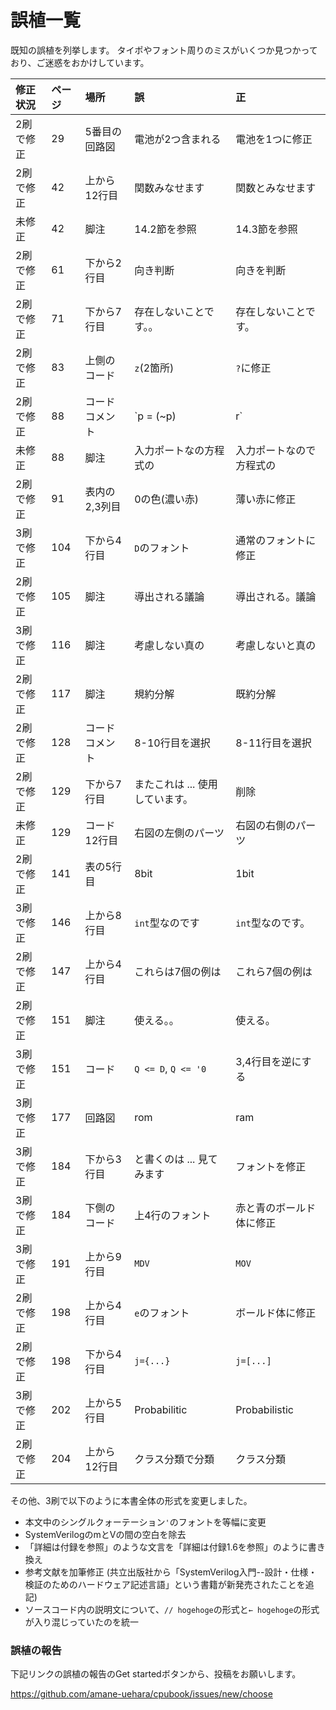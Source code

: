 # 誤植一覧

既知の誤植を列挙します。
タイポやフォント周りのミスがいくつか見つかっており、ご迷惑をおかけしています。

|修正状況 |ページ|場所          |誤  |正  |
|:--------|:-----|:-------------|:---|:---|
|2刷で修正|29    |5番目の回路図 |電池が2つ含まれる|電池を1つに修正|
|2刷で修正|42    |上から12行目  |関数みなせます|関数とみなせます|
|未修正   |42    |脚注          |14.2節を参照|14.3節を参照|
|2刷で修正|61    |下から2行目   |向き判断|向きを判断|
|2刷で修正|71    |下から7行目   |存在しないことです。。|存在しないことです。|
|2刷で修正|83    |上側のコード  |`z`(2箇所)|`?`に修正|
|2刷で修正|88    |コードコメント|`p = (~p) | r`|`p = p ? 1'b0 : 1'b1`|
|未修正   |88    |脚注          |入力ポートなの方程式の|入力ポートなので方程式の|
|2刷で修正|91    |表内の2,3列目 |0の色(濃い赤)|薄い赤に修正|
|3刷で修正|104   |下から4行目   |`D`のフォント|通常のフォントに修正|
|2刷で修正|105   |脚注          |導出される議論|導出される。議論|
|3刷で修正|116   |脚注          |考慮しない真の|考慮しないと真の|
|2刷で修正|117   |脚注          |規約分解|既約分解|
|2刷で修正|128   |コードコメント|8-10行目を選択|8-11行目を選択|
|2刷で修正|129   |下から7行目   |またこれは ... 使用しています。|削除|
|未修正   |129   |コード12行目  |右図の左側のパーツ|右図の右側のパーツ|
|2刷で修正|141   |表の5行目     |8bit|1bit|
|3刷で修正|146   |上から8行目   |`int`型なのです|`int`型なのです。|
|2刷で修正|147   |上から4行目   |これらは7個の例は|これら7個の例は|
|2刷で修正|151   |脚注          |使える。。|使える。|
|3刷で修正|151   |コード        |`Q <= D`, `Q <= '0`|3,4行目を逆にする|
|3刷で修正|177   |回路図        |rom|ram|
|3刷で修正|184   |下から3行目   |と書くのは ... 見てみます|フォントを修正|
|3刷で修正|184   |下側のコード  |上4行のフォント|赤と青のボールド体に修正|
|3刷で修正|191   |上から9行目   |`MDV`|`MOV`|
|2刷で修正|198   |上から4行目   |`e`のフォント|ボールド体に修正|
|2刷で修正|198   |下から4行目   |`j={...}`|`j=[...]`|
|3刷で修正|202   |上から5行目   |Probabilitic|Probabilistic|
|2刷で修正|204   |上から12行目  |クラス分類で分類|クラス分類|

その他、3刷で以下のように本書全体の形式を変更しました。

* 本文中のシングルクォーテーション`'`のフォントを等幅に変更
* SystemVerilogのmとVの間の空白を除去
* 「詳細は付録を参照」のような文言を「詳細は付録1.6を参照」のように書き換え
* 参考文献を加筆修正 (共立出版社から「SystemVerilog入門--設計・仕様・検証のためのハードウェア記述言語」という書籍が新発売されたことを追記)
* ソースコード内の説明文について、`// hogehoge`の形式と`← hogehoge`の形式が入り混じっていたのを統一

### 誤植の報告

下記リンクの誤植の報告のGet startedボタンから、投稿をお願いします。

<https://github.com/amane-uehara/cpubook/issues/new/choose>
